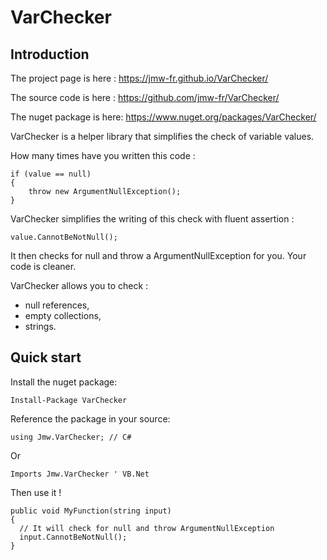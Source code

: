 # VarChecker

## Introduction

The project page is here : https://jmw-fr.github.io/VarChecker/

The source code is here : https://github.com/jmw-fr/VarChecker/

The nuget package is here: https://www.nuget.org/packages/VarChecker/

VarChecker is a helper library that simplifies the check of variable values.

How many times have you written this code :

```
if (value == null)
{
	throw new ArgumentNullException();
}
```

VarChecker simplifies the writing of this check with fluent assertion :

```
value.CannotBeNotNull();
```

It then checks for null and throw a ArgumentNullException for you. Your code is cleaner.

VarChecker allows you to check :
- null references,
- empty collections,
- strings.

## Quick start

Install the nuget package:
```
Install-Package VarChecker
```

Reference the package in your source:
```
using Jmw.VarChecker; // C#
```
Or
```
Imports Jmw.VarChecker ' VB.Net
```
Then use it !

```
public void MyFunction(string input)
{
  // It will check for null and throw ArgumentNullException
  input.CannotBeNotNull();
}
```